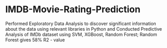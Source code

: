 # IMDB-Movie-Rating-Prediction
Performed Exploratory Data Analysis to discover significant information about the data using relevant libraries in Python and Conducted Predictive Analysis of IMDb dataset using SVM, XGBoost, Random Forest; Random Forest gives 58% R2 - value 
